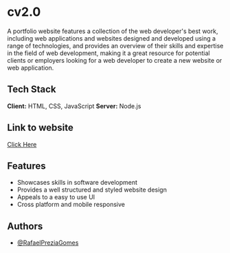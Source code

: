 # cv2.0

A portfolio website features a collection of the web developer's best work, including web applications and websites designed and developed using a range of technologies, and provides an overview of their skills and expertise in the field of web development, making it a great resource for potential clients or employers looking for a web developer to create a new website or web application.


## Tech Stack

**Client:** HTML, CSS, JavaScript
**Server:** Node.js


<!-- ## Screenshots -->

<!-- ![Screenshot from 2022-10-19 15-11-44](https://user-images.githubusercontent.com/60278396/196782876-2d71061e-80f0-4c3f-a645-495a2c9430fc.png) -->

## Link to website

[Click Here](http://raffa-cv2.herokuapp.com/)


## Features

- Showcases skills in software development
- Provides a well structured and styled website design
- Appeals to a easy to use UI
- Cross platform and mobile responsive


## Authors

- [@RafaelPreziaGomes](https://github.com/RafaelPreziaGomes)

